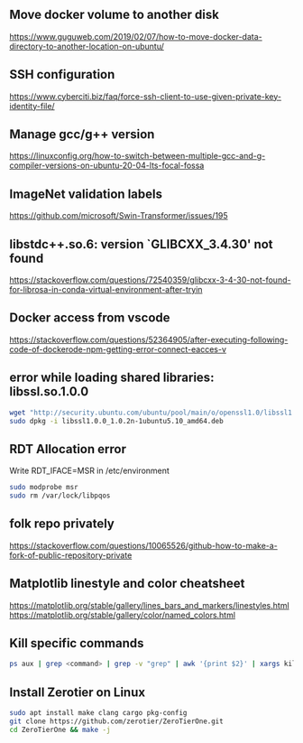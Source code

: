 ## Move docker volume to another disk
https://www.guguweb.com/2019/02/07/how-to-move-docker-data-directory-to-another-location-on-ubuntu/

## SSH configuration
https://www.cyberciti.biz/faq/force-ssh-client-to-use-given-private-key-identity-file/

## Manage gcc/g++ version
https://linuxconfig.org/how-to-switch-between-multiple-gcc-and-g-compiler-versions-on-ubuntu-20-04-lts-focal-fossa

## ImageNet validation labels
https://github.com/microsoft/Swin-Transformer/issues/195

## libstdc++.so.6: version `GLIBCXX_3.4.30' not found
https://stackoverflow.com/questions/72540359/glibcxx-3-4-30-not-found-for-librosa-in-conda-virtual-environment-after-tryin

## Docker access from vscode
https://stackoverflow.com/questions/52364905/after-executing-following-code-of-dockerode-npm-getting-error-connect-eacces-v

## error while loading shared libraries: libssl.so.1.0.0
```bash
wget "http://security.ubuntu.com/ubuntu/pool/main/o/openssl1.0/libssl1.0.0_1.0.2n-1ubuntu5.10_amd64.deb"
sudo dpkg -i libssl1.0.0_1.0.2n-1ubuntu5.10_amd64.deb
```

## RDT Allocation error
Write RDT_IFACE=MSR in /etc/environment
```bash
sudo modprobe msr
sudo rm /var/lock/libpqos
```

## folk repo privately
https://stackoverflow.com/questions/10065526/github-how-to-make-a-fork-of-public-repository-private

## Matplotlib linestyle and color cheatsheet
https://matplotlib.org/stable/gallery/lines_bars_and_markers/linestyles.html
https://matplotlib.org/stable/gallery/color/named_colors.html

## Kill specific commands
```bash
ps aux | grep <command> | grep -v "grep" | awk '{print $2}' | xargs kill
```

## Install Zerotier on Linux
```bash
sudo apt install make clang cargo pkg-config
git clone https://github.com/zerotier/ZeroTierOne.git
cd ZeroTierOne && make -j
```
